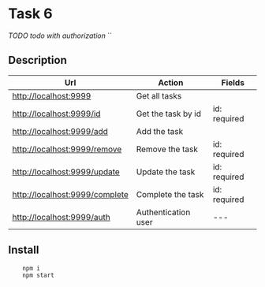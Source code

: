 # Task 6
_TODO todo with authorization_
``
## Description
| Url | Action | Fields |
| --- | --- |--- |
| [http://localhost:9999](http://localhost:9999)| Get all tasks | |
| [http://localhost:9999/id](http://localhost:9999/id)| Get the task by id | id: required |
| [http://localhost:9999/add](http://localhost:9999/add)| Add the task | |
| [http://localhost:9999/remove](http://localhost:9999/remove)| Remove the task |id: required |
| [http://localhost:9999/update](http://localhost:9999/update)| Update the task |id: required |
| [http://localhost:9999/complete](http://localhost:9999/complete)| Сomplete the task |id: required |
| [http://localhost:9999/auth](http://localhost:9999/auth) | Authentication user |--- |

## Install
```
    npm i
    npm start
```

